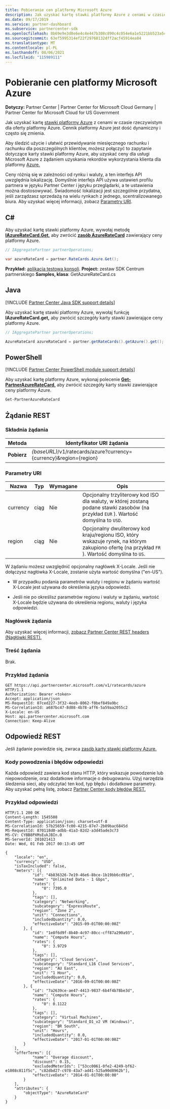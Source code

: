 ```yaml
---
title: Pobieranie cen platformy Microsoft Azure
description: Jak uzyskać kartę stawki platformy Azure z cenami w czasie rzeczywistym dla oferty platformy Azure. Cennik platformy Azure jest dość dynamiczny i często się zmienia.
ms.date: 09/17/2019
ms.service: partner-dashboard
ms.subservice: partnercenter-sdk
ms.openlocfilehash: 8b69e9e3d8e6e4c4e447b308c890c4c054e6a1e5221bb523a5caca041d1ea115
ms.sourcegitcommit: 63ef5995314ef22f29768132dff2acf45914ea84
ms.translationtype: MT
ms.contentlocale: pl-PL
ms.lasthandoff: 08/06/2021
ms.locfileid: "115989111"
---
```

# <a name="get-prices-for-microsoft-azure"></a>Pobieranie cen platformy Microsoft Azure

**Dotyczy:** Partner Center | Partner Center for Microsoft Cloud Germany | Partner Center for Microsoft Cloud for US Government

Jak uzyskać kartę [stawki platformy Azure](azure-rate-card-resources.md) z cenami w czasie rzeczywistym dla oferty platformy Azure. Cennik platformy Azure jest dość dynamiczny i często się zmienia.

Aby śledzić użycie i ułatwić przewidywanie miesięcznego rachunku i rachunku dla poszczególnych klientów, możesz połączyć to zapytanie dotyczące karty stawki platformy Azure, aby uzyskać ceny dla usługi Microsoft Azure z żądaniem uzyskania rekordów wykorzystania klienta dla platformy [Azure.](get-a-customer-s-utilization-record-for-azure.md)

Ceny różnią się w zależności od rynku i waluty, a ten interfejs API uwzględnia lokalizację. Domyślnie interfejs API używa ustawień profilu partnera w języku Partner Center i języku przeglądarki, a te ustawienia można dostosowywać. Świadomość lokalizacji jest szczególnie przydatna, jeśli zarządzasz sprzedażą na wielu rynkach z jednego, scentralizowanego biura. Aby uzyskać więcej informacji, zobacz [Parametry URI](#uri-parameters).

## <a name="c"></a>C\#

Aby uzyskać kartę stawki platformy Azure, wywołaj metodę [**IAzureRateCard.Get,**](/dotnet/api/microsoft.store.partnercenter.ratecards.iazureratecard.get) aby zwrócić [**zasób AzureRateCard**](/dotnet/api/microsoft.store.partnercenter.models.ratecards.azureratecard) zawierający ceny platformy Azure.

```csharp
// IAggregatePartner partnerOperations;

var azureRateCard = partner.RateCards.Azure.Get();
```

**Przykład:** [aplikacja testowa konsoli](console-test-app.md). **Project:** zestaw SDK Centrum partnerskiego **Samples, klasa**: GetAzureRateCard.cs

## <a name="java"></a>Java

[!INCLUDE [Partner Center Java SDK support details](../includes/java-sdk-support.md)]

Aby uzyskać kartę stawki platformy Azure, wywołaj funkcję **IAzureRateCard.get,** aby zwrócić szczegóły karty stawki zawierające ceny platformy Azure.

```java
// IAggregatePartner partnerOperations;

AzureRateCard azureRateCard = partner.getRateCards().getAzure().get();
```

## <a name="powershell"></a>PowerShell

[!INCLUDE [Partner Center PowerShell module support details](../includes/powershell-module-support.md)]

Aby uzyskać kartę platformy Azure, wykonaj polecenie [**Get-PartnerAzureRateCard,**](https://github.com/Microsoft/Partner-Center-PowerShell/blob/master/docs/help/Get-PartnerAzureRateCard.md) aby zwrócić szczegóły karty stawki zawierające ceny platformy Azure.

```powershell
Get-PartnerAzureRateCard
```

## <a name="rest-request"></a>Żądanie REST

### <a name="request-syntax"></a>Składnia żądania

| Metoda  | Identyfikator URI żądania                                                        |
|---------|--------------------------------------------------------------------|
| **Pobierz** | *{baseURL}*/v1/ratecards/azure?currency={currency}&region={region} |

### <a name="uri-parameters"></a>Parametry URI

| Nazwa     | Typ   | Wymagane | Opis                                                                                                                                                                               |
|----------|--------|----------|-------------------------------------------------------------------------------------------------------------------------------------------------------------------------------------------|
| currency | ciąg | Nie       | Opcjonalny trzyliterowy kod ISO dla waluty, w której zostaną podane stawki zasobów (na przykład `EUR` ). Wartość domyślna to `USD`. |
| region   | ciąg | Nie       | Opcjonalny dwuliterowy kod kraju/regionu ISO, który wskazuje rynek, na którym zakupiono ofertę (na przykład `FR` ). Wartość domyślna to `US`.        |

W żądaniu możesz uwzględnić [](headers.md#rest-request-headers) opcjonalny nagłówek X-Locale. Jeśli nie dołączysz nagłówka X-Locale, zostanie użyta wartość domyślna ("en-US").

- W przypadku podania parametrów waluty i regionu w żądaniu wartość X-Locale jest używana do określenia języka odpowiedzi.

- Jeśli nie po określisz parametrów regionu i waluty w żądaniu, wartość X-Locale będzie używana do określenia regionu, waluty i języka odpowiedzi.

### <a name="request-header"></a>Nagłówek żądania

Aby uzyskać więcej informacji, [zobacz Partner Center REST headers (Nagłówki REST).](headers.md)

### <a name="request-body"></a>Treść żądania

Brak.

### <a name="request-example"></a>Przykład żądania

```http
GET https://api.partnercenter.microsoft.com/v1/ratecards/azure HTTP/1.1
Authorization: Bearer <token>
Accept: application/json
MS-RequestId: 07ced227-3f32-4eeb-8062-f0bef849a9bc
MS-CorrelationId: a687bc47-8d08-4b78-aff6-5a59aa2055c2
X-Locale: en-US
Host: api.partnercenter.microsoft.com
Connection: Keep-Alive
```

## <a name="rest-response"></a>Odpowiedź REST

Jeśli żądanie powiedzie się, zwraca [zasób karty stawki platformy Azure.](azure-rate-card-resources.md)

### <a name="response-success-and-error-codes"></a>Kody powodzenia i błędów odpowiedzi

Każda odpowiedź zawiera kod stanu HTTP, który wskazuje powodzenie lub niepowodzenie, oraz dodatkowe informacje o debugowaniu. Użyj narzędzia śledzenia sieci, aby odczytać ten kod, typ błędu i dodatkowe parametry. Aby uzyskać pełną listę, zobacz [Partner Center kody błędów REST.](error-codes.md)

### <a name="response-example"></a>Przykład odpowiedzi

```http
HTTP/1.1 200 OK
Content-Length: 1545508
Content-Type: application/json; charset=utf-8
MS-CorrelationId: 57b25659-fc00-4215-87e7-2b09bac6845d
MS-RequestId: 870118d0-adbb-41a3-82d2-a3d45ade3c73
MS-CV: CYBB8PXMsEukJBIn.0
MS-ServerId: 201021413
Date: Wed, 01 Feb 2017 00:13:45 GMT

{
    "locale": "en",
    "currency": "USD",
    "isTaxIncluded": false,
    "meters": [{
            "id": "4b836326-7e19-46e6-8bce-1b19bb6cd91e",
            "name": "Unlimited Data - 1 Gbps",
            "rates": {
                "0": 7395.0
            },
            "tags": [],
            "category": "Networking",
            "subcategory": "ExpressRoute",
            "region": "Zone 2",
            "unit": "Connections",
            "includedQuantity": 0.0,
            "effectiveDate": "2015-09-01T00:00:00Z"
        }, {
            "id": "1e8f6d9f-8b40-4c97-80cc-cff87a290a93",
            "name": "Compute Hours",
            "rates": {
                "0": 3.9729
            },
            "tags": [],
            "category": "Cloud Services",
            "subcategory": "Standard_L16 Cloud Services",
            "region": "AU East",
            "unit": "1 Hour",
            "includedQuantity": 0.0,
            "effectiveDate": "2016-09-01T00:00:00Z"
        }, {
            "id": "7a2639ce-ae47-4413-9837-6b4f4b78be3d",
            "name": "Compute Hours",
            "rates": {
                "0": 0.1122
            },
            "tags": [],
            "category": "Virtual Machines",
            "subcategory": "Standard_D1_v2 VM (Windows)",
            "region": "BR South",
            "unit": "Hours",
            "includedQuantity": 0.0,
            "effectiveDate": "2017-01-01T00:00:00Z"
        }
    ],
    "offerTerms": [{
            "name": "Overage discount",
            "discount": 0.15,
            "excludedMeterIds": ["53cc0061-0fe2-4249-bf62-e1008c811f5c", "c82dbd27-c978-43a7-ad41-525a90d8962b"],
            "effectiveDate": "2014-01-01T00:00:00"
        }
    ],
    "attributes": {
        "objectType": "AzureRateCard"
    }
}
```
